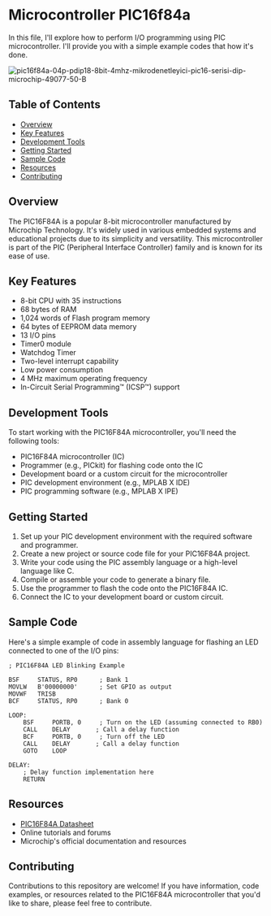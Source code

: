 # Microcontroller PIC16f84a

In this file, I'll explore how to perform I/O programming using PIC microcontroller. I'll provide you with a simple example codes that how it's done.

![pic16f84a-04p-pdip18-8bit-4mhz-mikrodenetleyici-pic16-serisi-dip-microchip-49077-50-B](https://github.com/PrensesMTN/PICBASIC/assets/60544998/76c18466-b7b4-45d2-877f-5d29b9de5633)

## Table of Contents
- [Overview](#overview)
- [Key Features](#key-features)
- [Development Tools](#development-tools)
- [Getting Started](#getting-started)
- [Sample Code](#sample-code)
- [Resources](#resources)
- [Contributing](#contributing)

## Overview
The PIC16F84A is a popular 8-bit microcontroller manufactured by Microchip Technology. It's widely used in various embedded systems and educational projects due to its simplicity and versatility. This microcontroller is part of the PIC (Peripheral Interface Controller) family and is known for its ease of use.

## Key Features
- 8-bit CPU with 35 instructions
- 68 bytes of RAM
- 1,024 words of Flash program memory
- 64 bytes of EEPROM data memory
- 13 I/O pins
- Timer0 module
- Watchdog Timer
- Two-level interrupt capability
- Low power consumption
- 4 MHz maximum operating frequency
- In-Circuit Serial Programming™ (ICSP™) support

## Development Tools
To start working with the PIC16F84A microcontroller, you'll need the following tools:
- PIC16F84A microcontroller (IC)
- Programmer (e.g., PICkit) for flashing code onto the IC
- Development board or a custom circuit for the microcontroller
- PIC development environment (e.g., MPLAB X IDE)
- PIC programming software (e.g., MPLAB X IPE)

## Getting Started
1. Set up your PIC development environment with the required software and programmer.
2. Create a new project or source code file for your PIC16F84A project.
3. Write your code using the PIC assembly language or a high-level language like C.
4. Compile or assemble your code to generate a binary file.
5. Use the programmer to flash the code onto the PIC16F84A IC.
6. Connect the IC to your development board or custom circuit.

## Sample Code
Here's a simple example of code in assembly language for flashing an LED connected to one of the I/O pins:

```assembly
; PIC16F84A LED Blinking Example

BSF     STATUS, RP0      ; Bank 1
MOVLW   B'00000000'      ; Set GPIO as output
MOVWF   TRISB
BCF     STATUS, RP0      ; Bank 0

LOOP:
    BSF     PORTB, 0     ; Turn on the LED (assuming connected to RB0)
    CALL    DELAY       ; Call a delay function
    BCF     PORTB, 0     ; Turn off the LED
    CALL    DELAY       ; Call a delay function
    GOTO    LOOP

DELAY:
    ; Delay function implementation here
    RETURN
```

## Resources
- [PIC16F84A Datasheet](https://www.microchip.com/en-us/product/PIC16F84A)
- Online tutorials and forums
- Microchip's official documentation and resources

## Contributing
Contributions to this repository are welcome! If you have information, code examples, or resources related to the PIC16F84A microcontroller that you'd like to share, please feel free to contribute.

